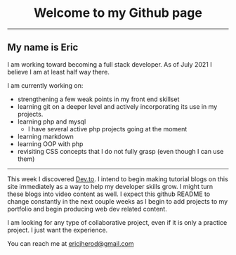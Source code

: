 <h1 align="center">Welcome to my Github page</h1>

---

## My name is Eric

I am working toward becoming a full stack developer. As of July 2021 I believe I am at least half way there. 

I am currently working on: 

- strengthening a few weak points in my front end skillset 
- learning git on a deeper level and actively incorporating its use in my projects.
- learning php and mysql
    - I have several active php projects going at the moment
- learning markdown
- learning OOP with php 
- revisiting CSS concepts that I do not fully grasp (even though I can use them)

---

This week I discovered [Dev.to](https://dev.to/eherod). I intend to begin making tutorial blogs on this site immediately as a way to help my developer skills grow. I might turn these blogs into video content as well. I expect this github README to change constantly in the next couple weeks as I begin to add projects to my portfolio and begin producing web dev related content.


I am looking for any type of collaborative project, even if it is only a practice project. I just want the experience.

You can reach me at <ericjherod@gmail.com>



<!--
**eherod/eherod** is a ✨ _special_ ✨ repository because its `README.md` (this file) appears on your GitHub profile.

Here are some ideas to get you started:

- 🔭 I’m currently working on ...
- 🌱 I’m currently learning ...
- 👯 I’m looking to collaborate on ...
- 🤔 I’m looking for help with ...
- 💬 Ask me about ...
- 📫 How to reach me: ...
- 😄 Pronouns: ...
- ⚡ Fun fact: ...
-->
